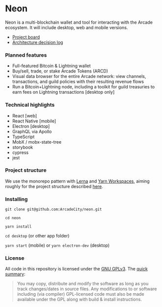 # Neon

Neon is a multi-blockchain wallet and tool for interacting with the Arcade ecosystem. It will include desktop, web and mobile versions.

* [Project board](https://github.com/ArcadeCity/neon/projects/1)
* [Architecture decision log](https://github.com/ArcadeCity/neon/tree/master/docs)

### Planned features

* Full-featured Bitcoin & Lightning wallet
* Buy/sell, trade, or stake Arcade Tokens (ARCD)
* Visual data browser for the entire Arcade network: view channels, transactions, and guild policies with their resulting revenue flows
* Run a Bitcoin+Lightning node, including a toolkit for guild treasuries to earn fees on Lightning transactions [desktop only]

### Technical highlights

* React [web]
* React Native [mobile]
* Electron [desktop]
* GraphQL via Apollo
* TypeScript
* MobX / mobx-state-tree
* storybook
* cypress
* jest

### Project structure

We use the monorepo pattern with [Lerna](https://github.com/lerna/lerna#readme) and [Yarn Workspaces](https://yarnpkg.com/blog/2017/08/02/introducing-workspaces/), aiming roughly for the project structure described [here](https://medium.com/trabe/monorepo-setup-with-lerna-and-yarn-workspaces-5d747d7c0e91).

### Installing

`git clone git@github.com:ArcadeCity/neon.git`

`cd neon`

`yarn install`

`cd desktop` (or other app folder)

`yarn start` (mobile) or `yarn electron-dev` (desktop)

### License

All code in this repository is licensed under the [GNU GPLv3](https://www.gnu.org/licenses/gpl-3.0.md). The [quick summary](https://tldrlegal.com/license/gnu-general-public-license-v3-(gpl-3)):

> You may copy, distribute and modify the software as long as you track changes/dates in source files. Any modifications to or software including (via compiler) GPL-licensed code must also be made available under the GPL along with build & install instructions.
